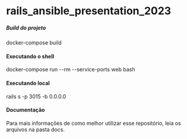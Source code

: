 # rails_ansible_presentation_2023


##### Build do projeto

docker-compose build

#### Executando o shell

docker-compose run --rm --service-ports web bash

#### Executando local

rails s -p 3015 -b 0.0.0.0

#### Documentação

Para mais informações de como melhor utilizar esse repositório, leia os arquivos
na pasta docs.
